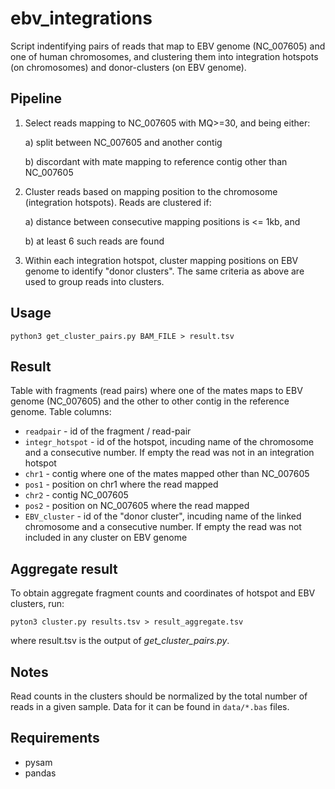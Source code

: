# ebv_integrations

Script indentifying pairs of reads that map to EBV genome (NC_007605) and one of human chromosomes, and clustering them into integration hotspots (on chromosomes) and donor-clusters (on EBV genome).

## Pipeline

1. Select reads mapping to NC_007605 with MQ>=30, and being either:
  
   a) split between NC_007605 and another contig
  
   b) discordant with mate mapping to reference contig other than NC_007605
  
2. Cluster reads based on mapping position to the chromosome (integration hotspots). Reads are clustered if:

   a) distance between consecutive mapping positions is <= 1kb, and
   
   b) at least 6 such reads are found
   
3. Within each integration hotspot, cluster mapping positions on EBV genome to identify "donor clusters". 
   The same criteria as above are used to group reads into clusters.

## Usage

`python3 get_cluster_pairs.py BAM_FILE > result.tsv`

## Result

Table with fragments (read pairs) where one of the mates maps to EBV genome (NC_007605) and the other to other contig in the reference genome.
Table columns:
 - `readpair` - id of the fragment / read-pair
 - `integr_hotspot` - id of the hotspot, incuding name of the chromosome and a consecutive number. If empty the read was not in an integration hotspot
 - `chr1` - contig where one of the mates mapped other than NC_007605
 - `pos1` - position on chr1 where the read mapped
 - `chr2` - contig NC_007605
 - `pos2` - position on NC_007605 where the read mapped 
 - `EBV_cluster` - id of the "donor cluster", incuding name of the linked chromosome and a consecutive number. If empty the read was not included in any cluster on EBV genome

## Aggregate result

To obtain aggregate fragment counts and coordinates of hotspot and EBV clusters, run:

`pyton3 cluster.py results.tsv > result_aggregate.tsv`

where result.tsv is the output of _get_cluster_pairs.py_.

## Notes

Read counts in the clusters should be normalized by the total number of reads in a given sample. 
Data for it can be found in `data/*.bas` files.

## Requirements
 - pysam
 - pandas
